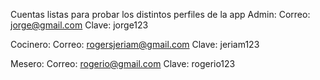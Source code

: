 Cuentas listas para probar los distintos perfiles de la app
Admin:
Correo: jorge@gmail.com
Clave: jorge123

Cocinero:
Correo: rogersjeriam@gmail.com
Clave: jeriam123

Mesero:
Correo: rogerio@gmail.com
Clave: rogerio123
